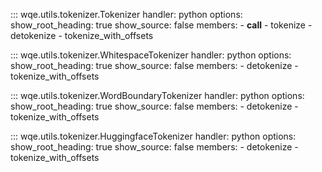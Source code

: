 ::: wqe.utils.tokenizer.Tokenizer
    handler: python
    options:
      show_root_heading: true
      show_source: false
      members:
      - __call__
      - tokenize
      - detokenize
      - tokenize_with_offsets

::: wqe.utils.tokenizer.WhitespaceTokenizer
    handler: python
    options:
      show_root_heading: true
      show_source: false
      members:
      - detokenize
      - tokenize_with_offsets

::: wqe.utils.tokenizer.WordBoundaryTokenizer
    handler: python
    options:
      show_root_heading: true
      show_source: false
      members:
      - detokenize
      - tokenize_with_offsets

::: wqe.utils.tokenizer.HuggingfaceTokenizer
    handler: python
    options:
      show_root_heading: true
      show_source: false
      members:
      - detokenize
      - tokenize_with_offsets
